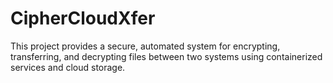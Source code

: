 # CipherCloudXfer
This project provides a secure, automated system for encrypting, transferring, and decrypting files between two systems using containerized services and cloud storage.
